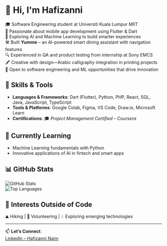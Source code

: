 # 👋 Hi, I'm Hafizanni

🎓 Software Engineering student at Universiti Kuala Lumpur MIIT  
📱 Passionate about mobile app development using Flutter & Dart  
🤖 Exploring AI and Machine Learning to build smarter experiences  
🛠️ Built **Yumme** – an AI-powered smart dining assistant with navigation features  
🔍 Experienced in QA and product testing from internship at Sony EMCS  
🖋️ Creative with design—Arabic calligraphy integration in printing projects  
🚀 Open to software engineering and ML opportunities that drive innovation

## 🧠 Skills & Tools

- **Languages & Frameworks**: Dart (Flutter), Python, PHP, React, SQL, Java, JavaScript, TypeScript  
- **Tools & Platforms**: Google Colab, Figma, VS Code, Draw.io, Microsoft Learn  
- **Certifications**: 🎓 *Project Management Certified – Coursera*

## 🌱 Currently Learning
- Machine Learning fundamentals with Python  
- Innovative applications of AI in fintech and smart apps

## 📊 GitHub Stats

![GitHub Stats](https://github-readme-stats.vercel.app/api?username=Iamhans&show_icons=true&theme=dracula)  
![Top Languages](https://github-readme-stats.vercel.app/api/top-langs/?username=Iamhans&layout=compact&theme=dracula)

## 🎨 Interests Outside of Code

⛰️ Hiking | 🤝 Volunteering | 💡 Exploring emerging technologies

---

📫 **Let’s Connect**:  
[LinkedIn – Hafizanni Naim](https://www.linkedin.com/in/hafizanni-naim)
